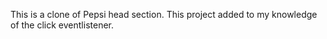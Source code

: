 This is a clone of Pepsi head section.
This project added to my knowledge of the click eventlistener.